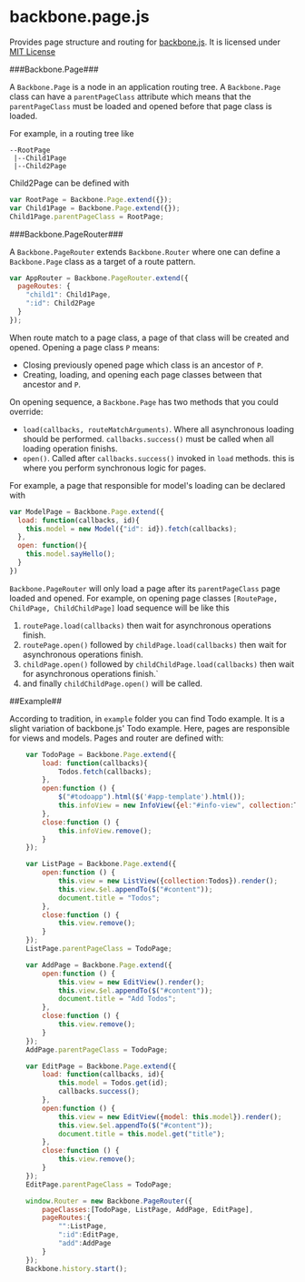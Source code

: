 backbone.page.js
================

Provides page structure and routing for [backbone.js](http://documentcloud.github.com/backbone/). It is licensed under [MIT License](https://github.com/ghk/backbone.page.js/blob/master/LICENSE)

###Backbone.Page###

A `Backbone.Page` is a node in an application routing tree. A `Backbone.Page` class can have a `parentPageClass` attribute which means that the `parentPageClass` must be loaded and opened before that page class is loaded.

For example, in a routing tree like

```
--RootPage
 |--Child1Page
 |--Child2Page
```
Child2Page can be defined with

```javascript
var RootPage = Backbone.Page.extend({});
var Child1Page = Backbone.Page.extend({});
Child1Page.parentPageClass = RootPage;
```

###Backbone.PageRouter###

A `Backbone.PageRouter` extends `Backbone.Router` where one can define a `Backbone.Page` class as a target of a route pattern.

```javascript
var AppRouter = Backbone.PageRouter.extend({
  pageRoutes: {
    "child1": Child1Page,
    ":id": Child2Page
  }
});
```

When route match to a page class, a page of that class will be created and opened. Opening a page class `P` means:

* Closing previously opened page which class is an ancestor of `P`.
* Creating, loading, and opening each page classes between that ancestor and `P`.

On opening sequence, a `Backbone.Page` has two methods that you could override:

* `load(callbacks, routeMatchArguments)`. Where all asynchronous loading should be performed. `callbacks.success()` must be called when all loading operation finishs.
* `open()`. Called after `callbacks.success()` invoked in `load` methods. this is where you perform synchronous logic for pages.

For example, a page that responsible for model's loading can be declared with

```javascript
var ModelPage = Backbone.Page.extend({
  load: function(callbacks, id){
    this.model = new Model({"id": id}).fetch(callbacks);
  },
  open: function(){
    this.model.sayHello();
  }
})
```

`Backbone.PageRouter` will only load a page after its `parentPageClass` page loaded and opened. For example, on opening page classes `[RoutePage, ChildPage, ChildChildPage]` load sequence will be like this

1. `routePage.load(callbacks)` then wait for asynchronous operations finish.
2. `routePage.open()` followed by `childPage.load(callbacks)` then wait for asynchronous operations finish.
3. `childPage.open()` followed by `childChildPage.load(callbacks)` then wait for asynchronous operations finish.`
4. and finally `childChildPage.open()` will be called.


##Example##

According to tradition, in `example` folder you can find Todo example. It is a slight variation of backbone.js' Todo example. Here, pages are responsible for views and models. Pages and router are defined with:

```javascript
    var TodoPage = Backbone.Page.extend({
        load: function(callbacks){
            Todos.fetch(callbacks);
        },
        open:function () {
            $("#todoapp").html($('#app-template').html());
            this.infoView = new InfoView({el:"#info-view", collection:Todos}).render();
        },
        close:function () {
            this.infoView.remove();
        }
    });

    var ListPage = Backbone.Page.extend({
        open:function () {
            this.view = new ListView({collection:Todos}).render();
            this.view.$el.appendTo($("#content"));
            document.title = "Todos";
        },
        close:function () {
            this.view.remove();
        }
    });
    ListPage.parentPageClass = TodoPage;

    var AddPage = Backbone.Page.extend({
        open:function () {
            this.view = new EditView().render();
            this.view.$el.appendTo($("#content"));
            document.title = "Add Todos";
        },
        close:function () {
            this.view.remove();
        }
    });
    AddPage.parentPageClass = TodoPage;

    var EditPage = Backbone.Page.extend({
        load: function(callbacks, id){
            this.model = Todos.get(id);
            callbacks.success();
        },
        open:function () {
            this.view = new EditView({model: this.model}).render();
            this.view.$el.appendTo($("#content"));
            document.title = this.model.get("title");
        },
        close:function () {
            this.view.remove();
        }
    });
    EditPage.parentPageClass = TodoPage;

    window.Router = new Backbone.PageRouter({
        pageClasses:[TodoPage, ListPage, AddPage, EditPage],
        pageRoutes:{
            "":ListPage,
            ":id":EditPage,
            "add":AddPage
        }
    });
    Backbone.history.start();
```